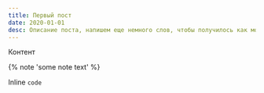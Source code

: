 ```yaml
---
title: Первый пост
date: 2020-01-01
desc: Описание поста, напишем еще немного слов, чтобы получилось как можно больше букв и текст стал длиннее
---
```

Контент

{% note 'some note text' %}

Inline ```code```
